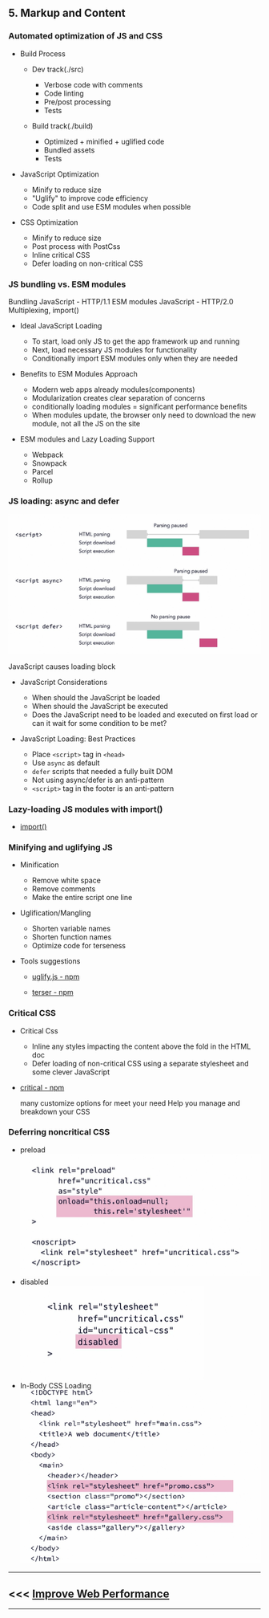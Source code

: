 ## 5. Markup and Content

### Automated optimization of JS and CSS

- Build Process

  - Dev track(./src)

    - Verbose code with comments
    - Code linting
    - Pre/post processing
    - Tests

  - Build track(./build)

    - Optimized + minified + uglified code
    - Bundled assets
    - Tests

- JavaScript Optimization

  - Minify to reduce size
  - "Uglify" to improve code efficiency
  - Code split and use ESM modules when possible

- CSS Optimization

  - Minify to reduce size
  - Post process with PostCss
  - Inline critical CSS
  - Defer loading on non-critical CSS

### JS bundling vs. ESM modules

Bundling JavaScript - HTTP/1.1
ESM modules JavaScript - HTTP/2.0 Multiplexing, import()

- Ideal JavaScript Loading

  - To start, load only JS to get the app framework up and running
  - Next, load necessary JS modules for functionality
  - Conditionally import ESM modules only when they are needed

- Benefits to ESM Modules Approach

  - Modern web apps already modules(components)
  - Modularization creates clear separation of concerns
  - conditionally loading modules = significant performance benefits
  - When modules update, the browser only need to download the new module, not all the JS on the site

- ESM modules and Lazy Loading Support

  - Webpack
  - Snowpack
  - Parcel
  - Rollup

### JS loading: async and defer

![JS default async defer vs](../assets/JavaScript%20default%20async%20defer%20vs.PNG)

JavaScript causes loading block

- JavaScript Considerations

  - When should the JavaScript be loaded
  - When should the JavaScript be executed
  - Does the JavaScript need to be loaded and executed on first load or can it wait for some condition to be met?

- JavaScript Loading: Best Practices

  - Place `<script>` tag in `<head>`
  - Use `async` as default
  - `defer` scripts that needed a fully built DOM
  - Not using async/defer is an anti-pattern
  - `<script>` tag in the footer is an anti-pattern

### Lazy-loading JS modules with import()

- [import()](https://developer.mozilla.org/en-US/docs/Web/JavaScript/Reference/Statements/import)

### Minifying and uglifying JS

- Minification

  - Remove white space
  - Remove comments
  - Make the entire script one line

- Uglification/Mangling

  - Shorten variable names
  - Shorten function names
  - Optimize code for terseness

- Tools suggestions

  - [uglify.js - npm](https://www.npmjs.com/package/uglify-js)

  - [terser - npm](https://www.npmjs.com/package/terser)

### Critical CSS

- Critical Css

  - Inline any styles impacting the content above the fold in the HTML doc
  - Defer loading of non-critical CSS using a separate stylesheet and some clever JavaScript

- [critical - npm](https://www.npmjs.com/package/critical)

  many customize options for meet your need
  Help you manage and breakdown your CSS

### Deferring noncritical CSS

- preload   
  ![preload](../assets/CSS%20preload.PNG)
- disabled   
  ![disabled](../assets/CSS%20disabled.PNG)
- In-Body CSS Loading   
  ![In-Body](../assets/CSS%20In-Body.PNG)

***
## <<< [Improve Web Performance](../README.md)
*** 
